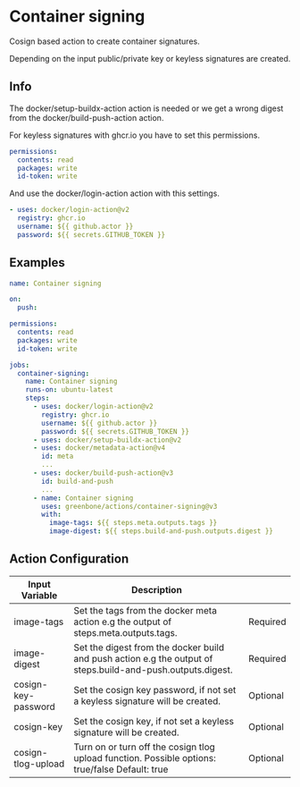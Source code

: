 # Container signing

Cosign based action to create container signatures.

Depending on the input public/private key or keyless signatures are created.

## Info

The docker/setup-buildx-action action is needed or we get a wrong digest from
 the docker/build-push-action action.

For keyless signatures with ghcr.io you have to set this permissions.

```yml
permissions:
  contents: read
  packages: write
  id-token: write
```

And use the docker/login-action action with this settings.

```yml
- uses: docker/login-action@v2
  registry: ghcr.io
  username: ${{ github.actor }}
  password: ${{ secrets.GITHUB_TOKEN }}
```

## Examples

```yml
name: Container signing

on:
  push:

permissions:
  contents: read
  packages: write
  id-token: write

jobs:
  container-signing:
    name: Container signing
    runs-on: ubuntu-latest
    steps:
      - uses: docker/login-action@v2
        registry: ghcr.io
        username: ${{ github.actor }}
        password: ${{ secrets.GITHUB_TOKEN }}
      - uses: docker/setup-buildx-action@v2
      - uses: docker/metadata-action@v4
        id: meta
        ...
      - uses: docker/build-push-action@v3
        id: build-and-push
        ...
      - name: Container signing
        uses: greenbone/actions/container-signing@v3
        with:
          image-tags: ${{ steps.meta.outputs.tags }}
          image-digest: ${{ steps.build-and-push.outputs.digest }}
```

## Action Configuration

|Input Variable|Description| |
|--------------|-----------|--------|
|image-tags|Set the tags from the docker meta action e.g the output of steps.meta.outputs.tags.|Required|
|image-digest|Set the digest from the docker build and push action e.g the output of steps.build-and-push.outputs.digest.|Required|
|cosign-key-password|Set the cosign key password, if not set a keyless signature will be created.|Optional|
|cosign-key|Set the cosign key, if not set a keyless signature will be created.|Optional|
|cosign-tlog-upload|Turn on or turn off the cosign tlog upload function. Possible options: true/false Default: true|Optional|
